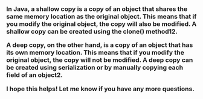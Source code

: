 <h3>In Java, a shallow copy is a copy of an object that shares the same memory location as the original object. This means that if you modify the original object, the copy will also be modified. A shallow copy can be created using the clone() method12.

A deep copy, on the other hand, is a copy of an object that has its own memory location. This means that if you modify the original object, the copy will not be modified. A deep copy can be created using serialization or by manually copying each field of an object2.

I hope this helps! Let me know if you have any more questions.</h3>
